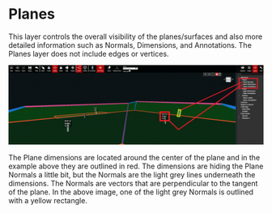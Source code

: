 # Planes

This layer controls the overall visibility of the planes/surfaces and also more detailed information such as Normals, Dimensions, and Annotations. The Planes layer does not include edges or vertices.

![](../.gitbook/assets/planes-layer_project-18426.gif)

The Plane dimensions are located around the center of the plane and in the example above they are outlined in red. The dimensions are hiding the Plane Normals a little bit, but the Normals are the light grey lines underneath the dimensions. The Normals are vectors that are perpendicular to the tangent of the plane. In the above image, one of the light grey Normals is outlined with a yellow rectangle.

